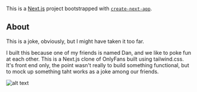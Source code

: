 This is a [Next.js](https://nextjs.org/) project bootstrapped with [`create-next-app`](https://github.com/vercel/next.js/tree/canary/packages/create-next-app).

## About

This is a joke, obviously, but I might have taken it too far.

I built this because one of my friends is named Dan, and we like to poke fun at each other. This is a Next.js clone of OnlyFans built using tailwind.css. It's front end only, the point wasn't really to build something functional, but to mock up something taht works as a joke among our friends.

![alt text](/public/images/OnlyDans.png, "OnlyDans Logo")
